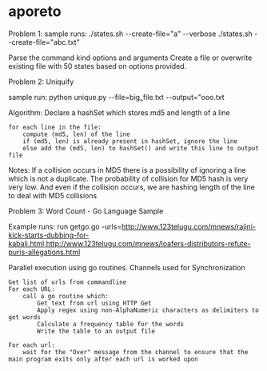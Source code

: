 # aporeto

Problem 1:
sample runs:
./states.sh --create-file="a" --verbose
./states.sh --create-file="abc.txt"


Parse the command kind options and arguments
Create a file or overwrite existing file with 50 states based on options provided.



Problem 2:
Uniquify

sample run:
python unique.py --file=big_file.txt --output="ooo.txt

Algorithm:
	Declare a hashSet which stores md5 and length of a line
	
	for each line in the file:
		compute (md5, len) of the line
		if (md5, len) is already present in hashSet, ignore the line
		else add the (md5, len) to hashSet() and write this line to output file

Notes:
If a collision occurs in MD5 there is a possibility of ignoring a line which is not a duplicate.
The probability of collision for MD5 hash is very very low.
And even if the collision occurs, we are hashing length of the line to deal with MD5 collisions




Problem 3:
Word Count - Go Language Sample

Example runs:
run getgo.go -urls=http://www.123telugu.com/mnews/rajini-kick-starts-dubbing-for-kabali.html,http://www.123telugu.com/mnews/loafers-distributors-refute-puris-allegations.html

Parallel execution using go routines. Channels used for Synchronization

    Get list of urls from commandline
    For each URL:
		call a go routine which:
			Get text from url using HTTP Get
			Apply regex using non-AlphaNumeric characters as delimiters to get words
			Calculate a frequency table for the words
			Write the table to an output file

	For each url:
		wait for the "Over" message from the channel to ensure that the main program exits only after each url is worked upon
